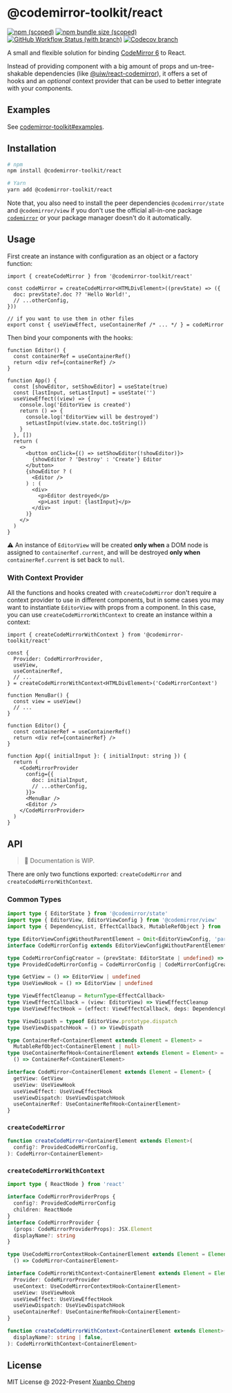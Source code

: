 # @codemirror-toolkit/react

[![npm (scoped)](https://img.shields.io/npm/v/@codemirror-toolkit/react.svg)](https://www.npmjs.com/package/@codemirror-toolkit/react)
[![npm bundle size (scoped)](https://img.shields.io/bundlephobia/minzip/@codemirror-toolkit/react.svg?label=bundle%20size)](https://bundlephobia.com/package/@codemirror-toolkit/react)
[![GitHub Workflow Status (with branch)](https://img.shields.io/github/actions/workflow/status/exuanbo/codemirror-toolkit/test.yml.svg?branch=main)](https://github.com/exuanbo/codemirror-toolkit/actions)
[![Codecov branch](https://img.shields.io/codecov/c/gh/exuanbo/codemirror-toolkit/main.svg?flag=react&token=3bCICigsEr)](https://app.codecov.io/gh/exuanbo/codemirror-toolkit/tree/main/packages/react/src)

A small and flexible solution for binding [CodeMirror 6](https://codemirror.net/) to React.

Instead of providing component with a big amount of props and un-tree-shakable dependencies (like [@uiw/react-codemirror](https://github.com/uiwjs/react-codemirror)), it offers a set of hooks and an _optional_ context provider that can be used to better integrate with your components.

## Examples

See [codemirror-toolkit#examples](https://github.com/exuanbo/codemirror-toolkit#examples).

## Installation

```sh
# npm
npm install @codemirror-toolkit/react

# Yarn
yarn add @codemirror-toolkit/react
```

Note that, you also need to install the peer dependencies `@codemirror/state` and `@codemirror/view` if you don't use the official all-in-one package [`codemirror`](https://www.npmjs.com/package/codemirror) or your package manager doesn't do it automatically.

## Usage

First create an instance with configuration as an object or a factory function:

```tsx
import { createCodeMirror } from '@codemirror-toolkit/react'

const codeMirror = createCodeMirror<HTMLDivElement>((prevState) => ({
  doc: prevState?.doc ?? 'Hello World!',
  // ...otherConfig,
}))

// if you want to use them in other files
export const { useViewEffect, useContainerRef /* ... */ } = codeMirror
```

Then bind your components with the hooks:

```tsx
function Editor() {
  const containerRef = useContainerRef()
  return <div ref={containerRef} />
}

function App() {
  const [showEditor, setShowEditor] = useState(true)
  const [lastInput, setLastInput] = useState('')
  useViewEffect((view) => {
    console.log('EditorView is created')
    return () => {
      console.log('EditorView will be destroyed')
      setLastInput(view.state.doc.toString())
    }
  }, [])
  return (
    <>
      <button onClick={() => setShowEditor(!showEditor)}>
        {showEditor ? 'Destroy' : 'Create'} Editor
      </button>
      {showEditor ? (
        <Editor />
      ) : (
        <div>
          <p>Editor destroyed</p>
          <p>Last input: {lastInput}</p>
        </div>
      )}
    </>
  )
}
```

:warning: An instance of `EditorView` will be created **only when** a DOM node is assigned to `containerRef.current`, and will be destroyed **only when** `containerRef.current` is set back to `null`.

### With Context Provider

All the functions and hooks created with `createCodeMirror` don't require a context provider to use in different components, but in some cases you may want to instantiate `EditorView` with props from a component. In this case, you can use `createCodeMirrorWithContext` to create an instance within a context:

```tsx
import { createCodeMirrorWithContext } from '@codemirror-toolkit/react'

const {
  Provider: CodeMirrorProvider,
  useView,
  useContainerRef,
  // ...
} = createCodeMirrorWithContext<HTMLDivElement>('CodeMirrorContext')

function MenuBar() {
  const view = useView()
  // ...
}

function Editor() {
  const containerRef = useContainerRef()
  return <div ref={containerRef} />
}

function App({ initialInput }: { initialInput: string }) {
  return (
    <CodeMirrorProvider
      config={{
        doc: initialInput,
        // ...otherConfig,
      }}>
      <MenuBar />
      <Editor />
    </CodeMirrorProvider>
  )
}
```

## API

> 🚧 Documentation is WIP.

There are only two functions exported: `createCodeMirror` and `createCodeMirrorWithContext`.

### Common Types

```ts
import type { EditorState } from '@codemirror/state'
import type { EditorView, EditorViewConfig } from '@codemirror/view'
import type { DependencyList, EffectCallback, MutableRefObject } from 'react'

type EditorViewConfigWithoutParentElement = Omit<EditorViewConfig, 'parent'>
interface CodeMirrorConfig extends EditorViewConfigWithoutParentElement {}

type CodeMirrorConfigCreator = (prevState: EditorState | undefined) => CodeMirrorConfig
type ProvidedCodeMirrorConfig = CodeMirrorConfig | CodeMirrorConfigCreator

type GetView = () => EditorView | undefined
type UseViewHook = () => EditorView | undefined

type ViewEffectCleanup = ReturnType<EffectCallback>
type ViewEffectCallback = (view: EditorView) => ViewEffectCleanup
type UseViewEffectHook = (effect: ViewEffectCallback, deps: DependencyList) => void

type ViewDispath = typeof EditorView.prototype.dispatch
type UseViewDispatchHook = () => ViewDispath

type ContainerRef<ContainerElement extends Element = Element> =
  MutableRefObject<ContainerElement | null>
type UseContainerRefHook<ContainerElement extends Element = Element> =
  () => ContainerRef<ContainerElement>

interface CodeMirror<ContainerElement extends Element = Element> {
  getView: GetView
  useView: UseViewHook
  useViewEffect: UseViewEffectHook
  useViewDispatch: UseViewDispatchHook
  useContainerRef: UseContainerRefHook<ContainerElement>
}
```

### `createCodeMirror`

```ts
function createCodeMirror<ContainerElement extends Element>(
  config?: ProvidedCodeMirrorConfig,
): CodeMirror<ContainerElement>
```

### `createCodeMirrorWithContext`

```ts
import type { ReactNode } from 'react'

interface CodeMirrorProviderProps {
  config?: ProvidedCodeMirrorConfig
  children: ReactNode
}
interface CodeMirrorProvider {
  (props: CodeMirrorProviderProps): JSX.Element
  displayName?: string
}

type UseCodeMirrorContextHook<ContainerElement extends Element = Element> =
  () => CodeMirror<ContainerElement>

interface CodeMirrorWithContext<ContainerElement extends Element = Element> {
  Provider: CodeMirrorProvider
  useContext: UseCodeMirrorContextHook<ContainerElement>
  useView: UseViewHook
  useViewEffect: UseViewEffectHook
  useViewDispatch: UseViewDispatchHook
  useContainerRef: UseContainerRefHook<ContainerElement>
}

function createCodeMirrorWithContext<ContainerElement extends Element>(
  displayName?: string | false,
): CodeMirrorWithContext<ContainerElement>
```

## License

MIT License @ 2022-Present [Xuanbo Cheng](https://github.com/exuanbo)
